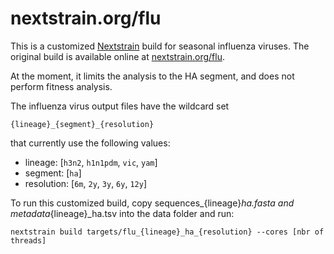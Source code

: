 # nextstrain.org/flu

This is a customized [Nextstrain](https://nextstrain.org) build for seasonal influenza viruses.
The original build is available online at [nextstrain.org/flu](https://nextstrain.org/flu).

At the moment, it limits the analysis to the HA segment, and does not perform fitness analysis.

The influenza virus output files have the wildcard set

`{lineage}_{segment}_{resolution}`

that currently use the following values:

* lineage: [`h3n2`, `h1n1pdm`, `vic`, `yam`]
* segment: [`ha`]
* resolution: [`6m`, `2y`, `3y`, `6y`, `12y`]

To run this customized build, copy sequences_{lineage}_ha.fasta and metadata_{lineage}_ha.tsv into the data folder and run:

```
nextstrain build targets/flu_{lineage}_ha_{resolution} --cores [nbr of threads]
```

[Nextstrain]: https://nextstrain.org
[augur]: https://github.com/nextstrain/augur
[auspice]: https://github.com/nextstrain/auspice
[snakemake cli]: https://snakemake.readthedocs.io/en/stable/executable.html#all-options
[nextstrain-cli]: https://github.com/nextstrain/cli
[nextstrain-cli README]: https://github.com/nextstrain/cli/blob/master/README.md
